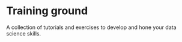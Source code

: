 # Training ground
A collection of tutorials and exercises to develop and hone your data science skills.
